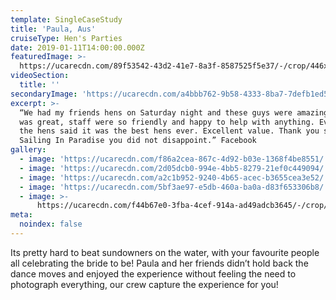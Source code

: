 ```yaml
---
template: SingleCaseStudy
title: 'Paula, Aus'
cruiseType: Hen's Parties
date: 2019-01-11T14:00:00.000Z
featuredImage: >-
  https://ucarecdn.com/89f53542-43d2-41e7-8a3f-8587525f5e37/-/crop/446x615/0,63/-/preview/
videoSection:
  title: ''
secondaryImage: 'https://ucarecdn.com/a4bbb762-9b58-4333-8ba7-7defb1ed5153/'
excerpt: >-
  “We had my friends hens on Saturday night and these guys were amazing!! Food
  was great, staff were so friendly and happy to help with anything. Everyone on
  the hens said it was the best hens ever. Excellent value. Thank you so much
  Sailing In Paradise you did not disappoint.” Facebook
gallery:
  - image: 'https://ucarecdn.com/f86a2cea-867c-4d92-b03e-1368f4be8551/'
  - image: 'https://ucarecdn.com/2d05dcb0-994e-4bb5-8279-21ef0c449094/'
  - image: 'https://ucarecdn.com/a2c1b952-9240-4b65-acec-b3655cea3e52/'
  - image: 'https://ucarecdn.com/5bf3ae97-e5db-460a-ba0a-d83f653306b8/'
  - image: >-
      https://ucarecdn.com/f44b67e0-3fba-4cef-914a-ad49adcb3645/-/crop/1080x1051/0,149/-/preview/
meta:
  noindex: false
---
```

Its pretty hard to beat sundowners on the water, with your favourite people all celebrating the bride to be! Paula and her friends didn’t hold back the dance moves and enjoyed the experience without feeling the need to photograph everything, our crew capture the experience for you!
